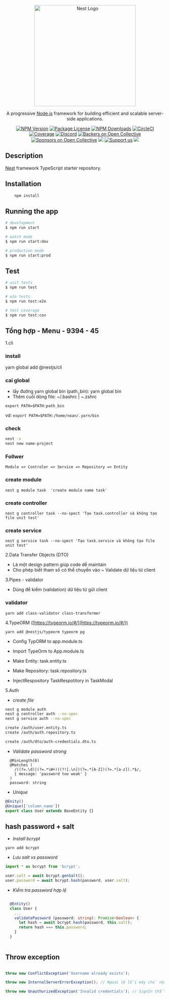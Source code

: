 <p align="center">
  <a href="http://nestjs.com/" target="blank"><img src="https://nestjs.com/img/logo_text.svg" width="320" alt="Nest Logo" /></a>
</p>

[circleci-image]: https://img.shields.io/circleci/build/github/nestjs/nest/master?token=abc123def456
[circleci-url]: https://circleci.com/gh/nestjs/nest

  <p align="center">A progressive <a href="http://nodejs.org" target="_blank">Node.js</a> framework for building efficient and scalable server-side applications.</p>
    <p align="center">
<a href="https://www.npmjs.com/~nestjscore" target="_blank"><img src="https://img.shields.io/npm/v/@nestjs/core.svg" alt="NPM Version" /></a>
<a href="https://www.npmjs.com/~nestjscore" target="_blank"><img src="https://img.shields.io/npm/l/@nestjs/core.svg" alt="Package License" /></a>
<a href="https://www.npmjs.com/~nestjscore" target="_blank"><img src="https://img.shields.io/npm/dm/@nestjs/common.svg" alt="NPM Downloads" /></a>
<a href="https://circleci.com/gh/nestjs/nest" target="_blank"><img src="https://img.shields.io/circleci/build/github/nestjs/nest/master" alt="CircleCI" /></a>
<a href="https://coveralls.io/github/nestjs/nest?branch=master" target="_blank"><img src="https://coveralls.io/repos/github/nestjs/nest/badge.svg?branch=master#9" alt="Coverage" /></a>
<a href="https://discord.gg/G7Qnnhy" target="_blank"><img src="https://img.shields.io/badge/discord-online-brightgreen.svg" alt="Discord"/></a>
<a href="https://opencollective.com/nest#backer" target="_blank"><img src="https://opencollective.com/nest/backers/badge.svg" alt="Backers on Open Collective" /></a>
<a href="https://opencollective.com/nest#sponsor" target="_blank"><img src="https://opencollective.com/nest/sponsors/badge.svg" alt="Sponsors on Open Collective" /></a>
  <a href="https://paypal.me/kamilmysliwiec" target="_blank"><img src="https://img.shields.io/badge/Donate-PayPal-ff3f59.svg"/></a>
    <a href="https://opencollective.com/nest#sponsor"  target="_blank"><img src="https://img.shields.io/badge/Support%20us-Open%20Collective-41B883.svg" alt="Support us"></a>
  <a href="https://twitter.com/nestframework" target="_blank"><img src="https://img.shields.io/twitter/follow/nestframework.svg?style=social&label=Follow"></a>
</p>

## Description

[Nest](https://github.com/nestjs/nest) framework TypeScript starter repository.

## Installation

```bash
	npm install
```

## Running the app

```bash
# development
$ npm run start

# watch mode
$ npm run start:dev

# production mode
$ npm run start:prod
```

## Test

```bash
# unit tests
$ npm run test

# e2e tests
$ npm run test:e2e

# test coverage
$ npm run test:cov
```

## Tổng hợp - Menu - 9394 - 45

1.cli

### install

yarn global add @nestjs/cli

### cai global

- lấy đường yarn global bin (path_bin): yarn global bin
- Thêm cuối dòng file: ~/.bashrc  | ~.zshrc

`export PATH=$PATH:path_bin`

vd: `export PATH=$PATH:/home/noan/.yarn/bin`

### check

```bash
nest -v
nest new name-project
```

### Follwer

`Module => Controler => Service => Repository => Entity`

### create module

`nest g module task  'create module name task'`

### create controller

`nest g controller task --no-spect 'Tạo task.controller và không tạo file unit test'`

### create service

`nest g service task --no-spect 'Tạo task.service và không tạo file unit test'`

2.Data Transfer Objects (DTO)

- Là một design pattern giúp code dễ  maintain
- Cho phép biết tham số có thể chuyền vào ~ Validate dữ liệu từ client

3.Pipes - validator

- Dùng để kiểm (validation) dữ liệu từ gửi client

### validator

`yarn add class-validator class-transformer`

4.TypeORM ([https://typeorm.io/#/](https://typeorm.io/#/))

`yarn add @nestjs/typeorm typeorm pg`

- Config TypORM to app.module.ts
- Import TypeOrm to App.module.ts

- Make Entity: task.entity.ts
- Make Repository: task.repository.ts
- InjectRespository TaskRespotitory in TaskModal

5.Auth

- *create file*

```bash
nest g module auth
nest g controller auth --no-spec
nest g service auth --no-spec

create /auth/user.entity.ts
create /auth/auth.repository.ts

create /auth/dto/auth-credentials.dto.ts
```

- *Validate password strong*

```typscript
  @MinLength(8)
  @Matches (
    /((?=.\d)|(?=.*\W+))(?![.\n])(?=.*[A-Z])(?=.*[a-z]).*$/,
    { message: 'password too weak' }
  )
  password: string

```

- *Unique*

```typescript
@Enity()
@Unique(['column_name'])
export class User extends BaseEntity {}
```

## hash password + salt

- *Install bcrypt*

`yarn add bcrypt`

- *Lưu salt vs password*

```typescript
import * as bcrypt from 'bcrypt';

user.salt = await bcrypt.genSalt();
user.password = await bcrypt.hash(password, user.salt);

```

- *Kiểm tra password hợp lệ*

```typescript

  @Entity()
  class User {
    ...
    validatePassword (password: string): Promise<boolean> {
      let hash = await bcrypt.hash(password, this.salt);
      return hash === this.password;
    }
  }
  
```

## Throw exception

```typescript

throw new ConflictException('Username already exists'); 

throw new InternalServerErrorException(); // Ngoại lệ lỗi máy chủ nội bộ

throw new UnauthorizedException('Invalid credentials'); // SignIn thất bại 

```
